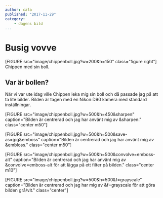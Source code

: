 ```yaml
---
author: cafa
published: "2017-11-29"
category:
    - dagens bild
...
```

Busig vovve
==================================

[FIGURE src="image/chippenboll.jpg?w=200&h=150" class="figure right"]
Chippen med sin boll.

<!--more-->

Var är bollen?
-----------------------------------
När vi var ute idag ville Chippen leka mig sin boll och då passade jag på att ta lite bilder. Bilden är tagen med en Nikon D90 kamera med standard inställningar.

[FIGURE src="image/chippenboll.jpg?w=500&h=450&sharpen" caption="Bilden är centrerad och jag har använt mig av &sharpen." class="center m50"]

[FIGURE src="image/chippenboll.jpg?w=500&h=500&save-as=jpg&emboss" caption="Bilden är centrerad och jag har använt mig av &embloss." class="center m50"]

[FIGURE src="image/chippenboll.jpg?w=500&h=500&convolve=emboss-alt" caption="Bilden är centrerad och jag har använt mig av &convolve=emboss-alt för att lägga på ett filter på bilden." class="center m10"]

[FIGURE src="image/chippenboll.jpg?w=500&h=500&f=grayscale" caption="Bilden är centrerad och jag har mig av &f=grayscale för att göra bilden grå/vit." class="center"]
